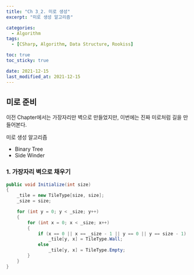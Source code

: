 ```yaml
---
title: "Ch 3_2. 미로 생성"
excerpt: "미로 생성 알고리즘"

categories:
  - Algorithm
tags:
  - [CSharp, Algorithm, Data Structure, Rookiss]

toc: true
toc_sticky: true

date: 2021-12-15
last_modified_at: 2021-12-15
---
```


## 미로 준비

이전 Chapter에서는 가장자리만 벽으로 만들었지만, 이번에는 진짜 미로처럼 길을 만들어본다.

미로 생성 알고리즘

- Binary Tree
- Side Winder

### 1. 가장자리 벽으로 채우기

```csharp
public void Initialize(int size)
{
    _tile = new TileType[size, size];
    _size = size;

    for (int y = 0; y < _size; y++)
    {
        for (int x = 0; x < _size; x++)
        {
            if (x == 0 || x == _size - 1 || y == 0 || y == size - 1)
                _tile[y, x] = TileType.Wall;
            else
                _tile[y, x] = TileType.Empty;
        }
    }
}
```
